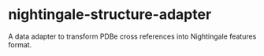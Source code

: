 # nightingale-structure-adapter

A data adapter to transform PDBe cross references into Nightingale features format.
